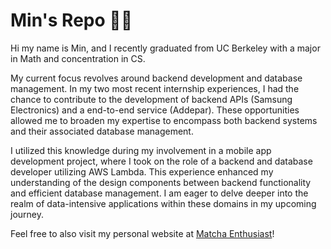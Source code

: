 # Min's Repo 👨‍💻

Hi my name is Min, and I recently graduated from UC Berkeley with a major in Math and concentration in CS.

My current focus revolves around backend development and database management. In my two most recent internship experiences, I had the chance to contribute to the development of backend APIs (Samsung Electronics) and a end-to-end service (Addepar). These opportunities allowed me to broaden my expertise to encompass both backend systems and their associated database management.

I utilized this knowledge during my involvement in a mobile app development project, where I took on the role of a backend and database developer utilizing AWS Lambda. This experience enhanced my understanding of the design components between backend functionality and efficient database management. I am eager to delve deeper into the realm of data-intensive applications within these domains in my upcoming journey.

Feel free to also visit my personal website at [Matcha Enthusiast](https://www.matcha-enthusiast.com)!
